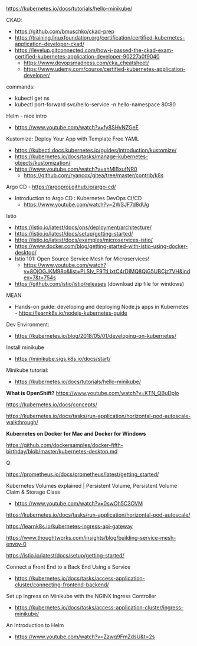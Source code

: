 
https://kubernetes.io/docs/tutorials/hello-minikube/

CKAD:
 - https://github.com/bmuschko/ckad-prep
 - https://training.linuxfoundation.org/certification/certified-kubernetes-application-developer-ckad/
 - https://levelup.gitconnected.com/how-i-passed-the-ckad-exam-certified-kubernetes-application-developer-90227a0f9040
   - https://www.devopsmadness.com/cka_cheatsheet/
   - https://www.udemy.com/course/certified-kubernetes-application-developer/ 




commands:
 - kubectl get ns
 - kubectl port-forward svc/hello-service -n hello-namespace 80:80

Helm - nice intro
 - https://www.youtube.com/watch?v=fy8SHvNZGeE

Kustomize: Deploy Your App with Template Free YAML 
- https://kubectl.docs.kubernetes.io/guides/introduction/kustomize/
- https://kubernetes.io/docs/tasks/manage-kubernetes-objects/kustomization/
- https://www.youtube.com/watch?v=ahMIBxufNR0
  - https://github.com/ryancox/gitea/tree/master/contrib/k8s
  

Argo CD - https://argoproj.github.io/argo-cd/
- Introduction to Argo CD : Kubernetes DevOps CI/CD
  - https://www.youtube.com/watch?v=2WSJF7d8dUg


Istio
 - https://istio.io/latest/docs/ops/deployment/architecture/
 - https://istio.io/latest/docs/setup/getting-started/
 - https://istio.io/latest/docs/examples/microservices-istio/
 - https://www.docker.com/blog/getting-started-with-istio-using-docker-desktop/
 - Istio 101: Open Source Service Mesh for Microservices!
   - https://www.youtube.com/watch?v=8OjOGJKM98o&list=PLSIv_F9TtLlxtC4rDIMQ8QiG5UBCjz7VH&index=7&t=754s
 - https://github.com/istio/istio/releases (download zip file for windows)


MEAN
 - Hands-on guide: developing and deploying Node.js apps in Kubernetes - https://learnk8s.io/nodejs-kubernetes-guide

Dev Environment:
  - https://kubernetes.io/blog/2018/05/01/developing-on-kubernetes/


Install minikube
 - https://minikube.sigs.k8s.io/docs/start/
 
Minikube tutorial: 
 - https://kubernetes.io/docs/tutorials/hello-minikube/


<b>What is OpenShift?</b> https://www.youtube.com/watch?v=KTN_QBuDplo


https://kubernetes.io/docs/concepts/

https://kubernetes.io/docs/tasks/run-application/horizontal-pod-autoscale-walkthrough/

<b>Kubernetes on Docker for Mac and Docker for Windows</b>

https://github.com/dockersamples/docker-fifth-birthday/blob/master/kubernetes-desktop.md

Q:

https://prometheus.io/docs/prometheus/latest/getting_started/



Kubernetes Volumes explained | Persistent Volume, Persistent Volume Claim & Storage Class
 - https://www.youtube.com/watch?v=0swOh5C3OVM

https://kubernetes.io/docs/tasks/run-application/horizontal-pod-autoscale/

https://learnk8s.io/kubernetes-ingress-api-gateway

https://www.thoughtworks.com/insights/blog/building-service-mesh-envoy-0

https://istio.io/latest/docs/setup/getting-started/

Connect a Front End to a Back End Using a Service
 - https://kubernetes.io/docs/tasks/access-application-cluster/connecting-frontend-backend/

Set up Ingress on Minikube with the NGINX Ingress Controller
 - https://kubernetes.io/docs/tasks/access-application-cluster/ingress-minikube/



An Introduction to Helm 
 - https://www.youtube.com/watch?v=Zzwq9FmZdsU&t=2s
